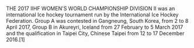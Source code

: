 THE 2017 IIHF WOMEN'S WORLD CHAMPIONSHIP DIVISION II was an international Ice hockey tournament run by the International Ice Hockey Federation. Group A was contested in Gangneung, South Korea, from 2 to 8 April 2017, Group B in Akureyri, Iceland from 27 February to 5 March 2017 and the qualification in Taipei City, Chinese Taipei from 12 to 17 December 2016.[1]
